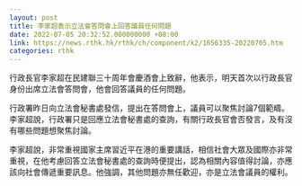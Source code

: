 ```yaml
---
layout: post
title: 李家超表示立法會答問會上回答議員任何問題
date: 2022-07-05 20:32:52.000000000 +08:00
link: https://news.rthk.hk/rthk/ch/component/k2/1656335-20220705.htm
categories: rthk
---
```


行政長官李家超在民建聯三十周年會慶酒會上致辭，他表示，明天首次以行政長官身份出席立法會答問會，他會回答議員的任何問題。

行政署昨日向立法會秘書處發信，提出在答問會上，議員可以聚焦討論7個範疇。李家超說，行政署只是回應立法會秘書處的查詢，有關行政長官會否發言，及有沒有哪些問題想聚焦討論。

李家超說，非常重視國家主席習近平在港的重要講話，相信社會大眾及國際亦非常重視，在他考慮回答立法會秘書處的查詢時便提出，認為相關內容值得討論，亦應該向社會傳遞重要訊息。他強調，其他問題亦無任歡迎，亦是立法會議員的權利。
